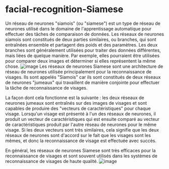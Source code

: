 # facial-recognition-Siamese
Un réseau de neurones "siamois" (ou "siamese") est un type de réseau de neurones utilisé dans le domaine de l'apprentissage automatique pour effectuer des tâches de comparaison de données. Les réseaux de neurones siamois sont constitués de deux parties similaires, ou branches, qui sont entraînées ensemble et partagent des poids et des paramètres. Les deux branches sont généralement utilisées pour traiter des données différentes, mais liées de quelque manière. Par exemple, elles pourraient être utilisées pour comparer deux images et déterminer si elles représentent la même chose.
![image](https://user-images.githubusercontent.com/85801662/210535792-9288da60-c35a-4d30-9943-93b881924f53.png)
Les réseaux de neurones Siamese sont une architecture de réseau de neurones utilisée principalement pour la reconnaissance de visages. Ils sont appelés "Siamois" car ils sont constitués de deux réseaux de neurones "jumeaux" qui travaillent de manière conjointe pour effectuer la tâche de reconnaissance de visages.

La façon dont cela fonctionne est la suivante : les deux réseaux de neurones jumeaux sont entraînés sur des images de visages et sont capables de produire des "vecteurs de caractéristiques" pour chaque visage. Lorsqu'un visage est présenté à l'un des réseaux de neurones, il produit un vecteur de caractéristiques qui est ensuite comparé au vecteur de caractéristiques produit par l'autre réseau de neurones pour le même visage. Si les deux vecteurs sont très similaires, cela signifie que les deux réseaux de neurones sont d'accord sur le fait que les visages sont les mêmes, et donc la reconnaissance de visage est effectuée avec succès.

En général, les réseaux de neurones Siamese sont très efficaces pour la reconnaissance de visages et sont souvent utilisés dans les systèmes de reconnaissance de visages de haute qualité.
![image](https://user-images.githubusercontent.com/85801662/210567588-c64b0434-1553-432b-a0c5-d38e2b5bc211.png)
